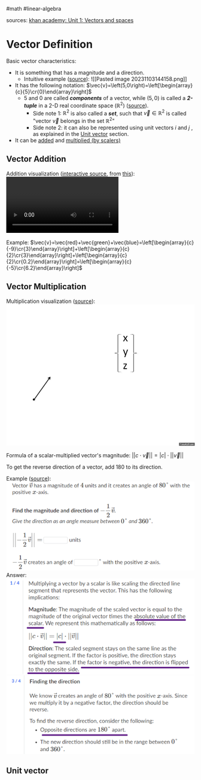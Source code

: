 #math #linear-algebra 

sources:
[khan academy: Unit 1: Vectors and spaces](https://www.khanacademy.org/math/linear-algebra/vectors-and-spaces)

# Vector Definition

Basic vector characteristics:
* It is something that has a magnitude and a direction.
	* Intuitive example ([source](https://www.khanacademy.org/math/linear-algebra/vectors-and-spaces/vectors/v/vector-introduction-linear-algebra)):
	  ![[Pasted image 20231103144158.png]]
* It has the following notation: $\vec{v}=\left(5,0\right)=\left[\begin{array}{c}{5}\cr{0}\end{array}\right]$ 
	* $5$ and $0$ are called ***components*** of a vector, while $(5,0)$ is called a ***2-tuple*** in a 2-D real coordinate space $\left(\mathbb{R}^2\right)$ ([source](https://www.khanacademy.org/math/linear-algebra/vectors-and-spaces/vectors/v/real-coordinate-spaces)).
		* Side note 1: $\mathbb{R}^2$ is also called a ***set***, such that $\vec{v}\in\mathbb{R}^2$ is called "vector $\vec{v}$  belongs in the set $\mathbb{R}^2$"
		* Side note 2: it can also be represented using unit vectors $i$ and $j$ , as explained in the [Unit vector](#Unit%20vector) section.
* It can be [added](https://www.khanacademy.org/math/linear-algebra/vectors-and-spaces/vectors/v/adding-vectors) and [multiplied (by scalers)](https://www.khanacademy.org/math/linear-algebra/vectors-and-spaces/vectors/v/multiplying-vector-by-scalar)

## Vector Addition

Addition visualization ([interactive source](https://sciencepickleapps.com/VisuallyAddingVectorsV1-0-0/), from [this](https://sciencepickle.com/earth-systems/vectors-and-forces/adding-vectors/)):
![vector-addition](Attachments%20-%20Vectors/vector-addition.mp4)

Example: $\vec{v}=\vec{red}+\vec{green}+\vec{blue}=\left[\begin{array}{c}{-9}\cr{3}\end{array}\right]+\left[\begin{array}{c}{2}\cr{3}\end{array}\right]+\left[\begin{array}{c}{2}\cr{0.2}\end{array}\right]=\left[\begin{array}{c}{-5}\cr{6.2}\end{array}\right]$

## Vector Multiplication

Multiplication visualization ([source](https://makeagif.com/gif/vector-multiplication-by-scalar-G4qCVh)):
![vector-scalar-multiplication](Attachments%20-%20Vectors/vector-scalar-multiplication.gif)

Formula of a scalar-multiplied vector's magnitude: $||c\cdot \vec v||=|c|\cdot ||\vec v||$ 

To get the reverse direction of a vector, add 180 to its direction.

Example ([source](https://www.khanacademy.org/math/linear-algebra/vectors-and-spaces/vectors/e/scaling_vectors)):
![](Media-Temp/Pasted%20image%2020231104110053.png)
Answer:
![](Media-Temp/Pasted%20image%2020231104112518.png)
![](Media-Temp/Pasted%20image%2020231104112617.png)


## Unit vector

